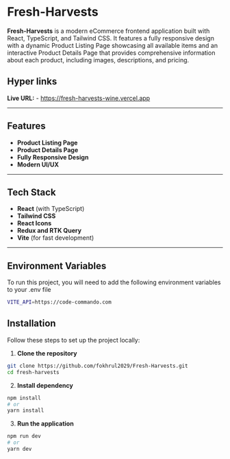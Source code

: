 # Fresh-Harvests

**Fresh-Harvests** is a modern eCommerce frontend application built with React, TypeScript, and Tailwind CSS. It features a fully responsive design with a dynamic Product Listing Page showcasing all available items and an interactive Product Details Page that provides comprehensive information about each product, including images, descriptions, and pricing.

## Hyper links

**Live URL:** - https://fresh-harvests-wine.vercel.app

---

## Features

- **Product Listing Page**
- **Product Details Page**
- **Fully Responsive Design**
- **Modern UI/UX**

---

## Tech Stack

- **React** (with TypeScript)
- **Tailwind CSS**
- **React Icons**
- **Redux and RTK Query**
- **Vite** (for fast development)

---

## Environment Variables

To run this project, you will need to add the following environment variables to your .env file

```bash
VITE_API=https://code-commando.com
```

## Installation

Follow these steps to set up the project locally:

1. **Clone the repository**

```bash
git clone https://github.com/fokhrul2029/Fresh-Harvests.git
cd fresh-harvests
```

2. **Install dependency**

```bash
npm install
# or
yarn install
```

3. **Run the application**

```bash
npm run dev
# or
yarn dev
```
